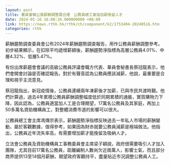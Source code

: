 ```yaml
---
layout: post
title: 華員會稱公僕薪酬調整需合理　公務員總工會指加薪挽留人才
date: 2024-05-16 16:08:26.000000000 +08:00
link: https://news.rthk.hk/rthk/ch/component/k2/1753404-20240516.htm
categories: rthk
---
```


薪酬趨勢調查委員會公布2024年薪酬趨勢調查報告，用作公務員薪酬調整參考。初步結果顯示，在扣除平均遞增薪額後，薪酬趨勢淨指標為高層公務員4.01%、中層4.32%、低層5.47%。

有份出席薪趨會會議的高級公務員評議會職方代表、華員會秘書長蔡冠龍表示，他們會開會討論是否確認報告。對於有聲音認為公務員應該減薪，他說，最重要是合理和視乎主流意見。

蔡冠龍指出，新冠疫情後，公務員連續兩年凍薪後才加薪，已與市民共渡時艱。他們計算過，過去4年累積公務員薪酬調整幅度低於同期累積的通脹，實質購物力下降，因此認為，公務員適當加人工是合理期望，17萬名公務員及其家庭，再加上50多萬名資助機構員工，對整體消費市道的影響可以很大。

公務員總工會主席馮傳宗表示，薪酬趨勢淨指標反映過去一年私人市場的薪酬變動，屬於客觀數據，值得參考，如果因為財赤就要公務員減薪是極端做法。他指出，公務員近年流失率高，有需要增加薪才能挽留及吸納人才。

立法會公務員及資助機構員工事務委員會主席梁子穎說，政府很需要吸引人才加入團隊，尤其目前17萬名公務員，距離編制人數尚欠近兩萬人，影響士氣，而且部分商界提供13至14個月薪酬，期望政府客觀持平，盡量貼近市況調整公務員人工。
